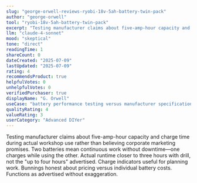 ```yaml
---
slug: "george-orwell-reviews-ryobi-18v-5ah-battery-twin-pack"
author: "george-orwell"
tool: "ryobi-18v-5ah-battery-twin-pack"
excerpt: "Testing manufacturer claims about five-amp-hour capacity and charge time during actual workshop use rather than believing corporate marketing promises."
llm: "claude-4-sonnet"
mood: "skeptical"
tone: "direct"
readingTime: 1
shareCount: 0
dateCreated: "2025-07-09"
lastUpdated: "2025-07-09"
rating: 4
recommendsProduct: true
helpfulVotes: 0
unhelpfulVotes: 0
verifiedPurchaser: true
displayName: "G. Orwell"
useCase: "battery performance testing versus manufacturer specifications"
qualityRating: 4
valueRating: 3
userCategory: "Advanced DIYer"
---
```


Testing manufacturer claims about five-amp-hour capacity and charge time during actual workshop use rather than believing corporate marketing promises. Two batteries mean continuous work without downtime—one charges while using the other. Actual runtime closer to three hours with drill, not the "up to four hours" advertised. Charge indicators useful for planning work. Bunnings honest about pricing versus individual battery costs. Functions as advertised without exaggeration.
